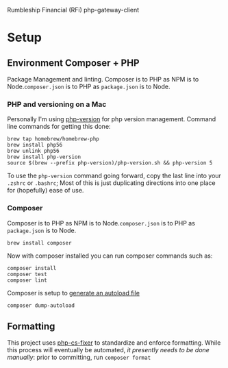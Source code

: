 Rumbleship Financial (RFi) php-gateway-client

# Setup
## Environment Composer + PHP
Package Management and linting.
Composer is to PHP as NPM is to Node.`composer.json` is to PHP as `package.json` is to Node.

### PHP and versioning on a Mac
Personally I'm using [php-version](https://github.com/wilmoore/php-version) for
php version management.  Command line commands for getting this done:

    brew tap homebrew/homebrew-php
    brew install php56
    brew unlink php56
    brew install php-version
    source $(brew --prefix php-version)/php-version.sh && php-version 5

To use the `php-version` command going forward, copy the last line into your `.zshrc` or `.bashrc`;
Most of this is just duplicating directions into one place for (hopefully) ease of use.

### Composer
Composer is to PHP as NPM is to Node.`composer.json` is to PHP as `package.json` is to Node.

    brew install composer

Now with composer installed you can run composer commands such as:

    composer install
    composer test
    composer lint

Composer is setup to [generate an autoload file](https://getcomposer.org/doc/01-basic-usage.md#autoloading)

    composer dump-autoload

## Formatting

This project uses [php-cs-fixer](https://github.com/FriendsOfPHP/PHP-CS-Fixer) to standardize and enforce formatting. While this process will eventually be automated, *it presently needs to be done manually*: prior to committing, run `composer format`
